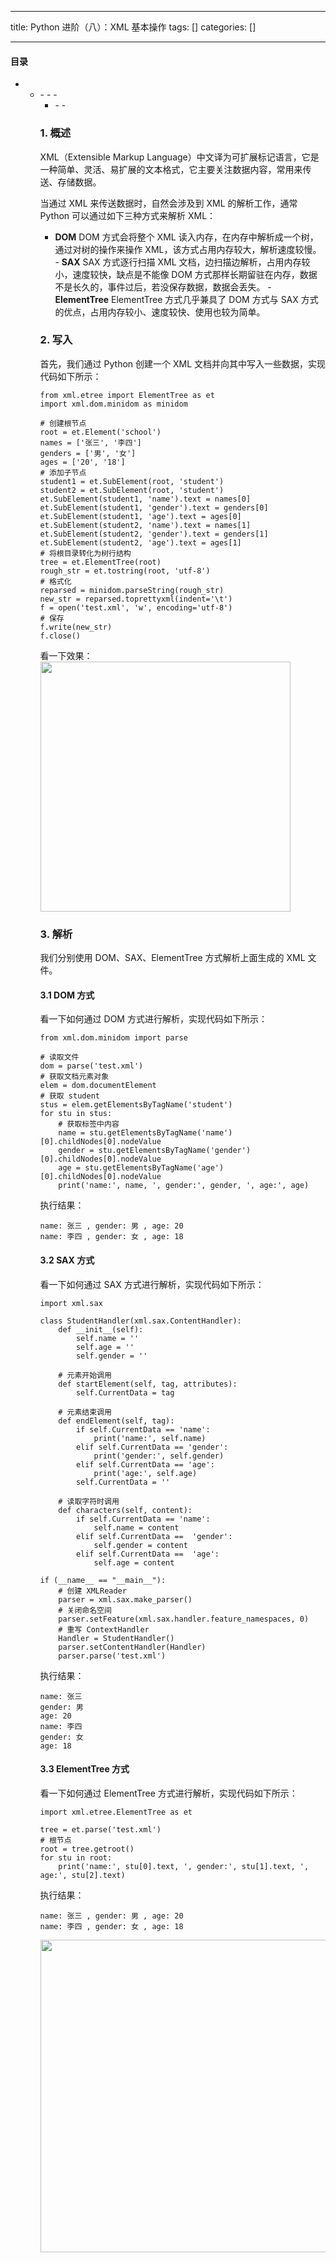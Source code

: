 
--- 
title:  Python 进阶（八）：XML 基本操作 
tags: []
categories: [] 

---


#### 目录
- <ul><li>- - - <ul><li>- - 


### 1. 概述

XML（Extensible Markup Language）中文译为可扩展标记语言，它是一种简单、灵活、易扩展的文本格式，它主要关注数据内容，常用来传送、存储数据。

当通过 XML 来传送数据时，自然会涉及到 XML 的解析工作，通常 Python 可以通过如下三种方式来解析 XML：
-  **DOM** DOM 方式会将整个 XML 读入内存，在内存中解析成一个树，通过对树的操作来操作 XML，该方式占用内存较大，解析速度较慢。 -  **SAX** SAX 方式逐行扫描 XML 文档，边扫描边解析，占用内存较小，速度较快，缺点是不能像 DOM 方式那样长期留驻在内存，数据不是长久的，事件过后，若没保存数据，数据会丢失。 -  **ElementTree** ElementTree 方式几乎兼具了 DOM 方式与 SAX 方式的优点，占用内存较小、速度较快、使用也较为简单。 
### 2. 写入

首先，我们通过 Python 创建一个 XML 文档并向其中写入一些数据，实现代码如下所示：

```
from xml.etree import ElementTree as et
import xml.dom.minidom as minidom

# 创建根节点 
root = et.Element('school')
names = ['张三', '李四']
genders = ['男', '女']
ages = ['20', '18']
# 添加子节点
student1 = et.SubElement(root, 'student')
student2 = et.SubElement(root, 'student')
et.SubElement(student1, 'name').text = names[0]
et.SubElement(student1, 'gender').text = genders[0]
et.SubElement(student1, 'age').text = ages[0]
et.SubElement(student2, 'name').text = names[1]
et.SubElement(student2, 'gender').text = genders[1]
et.SubElement(student2, 'age').text = ages[1]
# 将根目录转化为树行结构
tree = et.ElementTree(root)
rough_str = et.tostring(root, 'utf-8')
# 格式化
reparsed = minidom.parseString(rough_str)
new_str = reparsed.toprettyxml(indent='\t')
f = open('test.xml', 'w', encoding='utf-8')
# 保存
f.write(new_str)
f.close()

```

看一下效果： <img src="https://img-blog.csdnimg.cn/20200301190919626.PNG#pic" alt="" width="400">

### 3. 解析

我们分别使用 DOM、SAX、ElementTree 方式解析上面生成的 XML 文件。

#### 3.1 DOM 方式

看一下如何通过 DOM 方式进行解析，实现代码如下所示：

```
from xml.dom.minidom import parse

# 读取文件
dom = parse('test.xml')
# 获取文档元素对象
elem = dom.documentElement
# 获取 student
stus = elem.getElementsByTagName('student')
for stu in stus:
	# 获取标签中内容
    name = stu.getElementsByTagName('name')[0].childNodes[0].nodeValue
    gender = stu.getElementsByTagName('gender')[0].childNodes[0].nodeValue
    age = stu.getElementsByTagName('age')[0].childNodes[0].nodeValue
    print('name:', name, ', gender:', gender, ', age:', age)

```

执行结果：

```
name: 张三 , gender: 男 , age: 20
name: 李四 , gender: 女 , age: 18

```

#### 3.2 SAX 方式

看一下如何通过 SAX 方式进行解析，实现代码如下所示：

```
import xml.sax

class StudentHandler(xml.sax.ContentHandler):
    def __init__(self):
        self.name = ''
        self.age = ''
        self.gender = ''

    # 元素开始调用
    def startElement(self, tag, attributes):
        self.CurrentData = tag

    # 元素结束调用
    def endElement(self, tag):
        if self.CurrentData == 'name':
            print('name:', self.name)
        elif self.CurrentData == 'gender':
            print('gender:', self.gender)
        elif self.CurrentData == 'age':
            print('age:', self.age)
        self.CurrentData = ''

    # 读取字符时调用
    def characters(self, content):
        if self.CurrentData == 'name':
            self.name = content
        elif self.CurrentData ==  'gender':
            self.gender = content
        elif self.CurrentData ==  'age':
            self.age = content

if (__name__ == "__main__"):
    # 创建 XMLReader
    parser = xml.sax.make_parser()
    # 关闭命名空间
    parser.setFeature(xml.sax.handler.feature_namespaces, 0)
    # 重写 ContextHandler
    Handler = StudentHandler()
    parser.setContentHandler(Handler)
    parser.parse('test.xml')

```

执行结果：

```
name: 张三
gender: 男
age: 20
name: 李四
gender: 女
age: 18

```

#### 3.3 ElementTree 方式

看一下如何通过 ElementTree 方式进行解析，实现代码如下所示：

```
import xml.etree.ElementTree as et

tree = et.parse('test.xml')
# 根节点
root = tree.getroot()
for stu in root:
    print('name:', stu[0].text, ', gender:', stu[1].text, ', age:', stu[2].text)

```

执行结果：

```
name: 张三 , gender: 男 , age: 20
name: 李四 , gender: 女 , age: 18

```

<img src="https://img-blog.csdnimg.cn/20200215093746977.png#pic_center" alt="" width="500">
